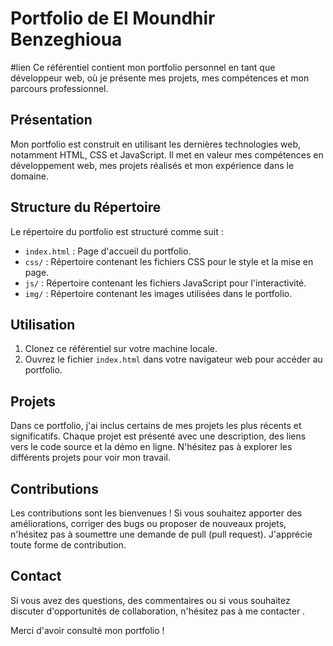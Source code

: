 # Portfolio de El Moundhir Benzeghioua
#lien 
Ce référentiel contient mon portfolio personnel en tant que développeur web, où je présente mes projets, mes compétences et mon parcours professionnel.

## Présentation

Mon portfolio est construit en utilisant les dernières technologies web, notamment HTML, CSS et JavaScript. Il met en valeur mes compétences en développement web, mes projets réalisés et mon expérience dans le domaine.

## Structure du Répertoire

Le répertoire du portfolio est structuré comme suit :

- `index.html` : Page d'accueil du portfolio.
- `css/` : Répertoire contenant les fichiers CSS pour le style et la mise en page.
- `js/` : Répertoire contenant les fichiers JavaScript pour l'interactivité.
- `img/` : Répertoire contenant les images utilisées dans le portfolio.


## Utilisation

1. Clonez ce référentiel sur votre machine locale.
2. Ouvrez le fichier `index.html` dans votre navigateur web pour accéder au portfolio.

## Projets

Dans ce portfolio, j'ai inclus certains de mes projets les plus récents et significatifs. Chaque projet est présenté avec une description, des liens vers le code source et la démo en ligne. N'hésitez pas à explorer les différents projets pour voir mon travail.

## Contributions

Les contributions sont les bienvenues ! Si vous souhaitez apporter des améliorations, corriger des bugs ou proposer de nouveaux projets, n'hésitez pas à soumettre une demande de pull (pull request). J'apprécie toute forme de contribution.

## Contact

Si vous avez des questions, des commentaires ou si vous souhaitez discuter d'opportunités de collaboration, n'hésitez pas à me contacter .

Merci d'avoir consulté mon portfolio !

